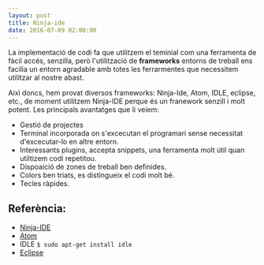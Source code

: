 ```yaml
---
layout: post
title: Ninja-ide
date: 2016-07-09 02:00:00
---
```


La implementació de codi fa que utilitzem el teminial com una ferramenta de fàcil accés, senzilla, però l'utilització de **frameworks** entorns de treball ens facilia un entorn agradable amb totes les ferrarmentes que necessitem utilitzar al nostre abast.

Aixì doncs, hem provat diversos frameworks: Ninja-Ide, Atom, IDLE, eclipse,  etc., de moment utilitzem Ninja-IDE perque és un franework senzill i molt potent. Les principals avantatges que li veiem:

- Gestió de projectes
- Terminal incorporada on s'excecutan el programari sense necessitat d'excecutar-lo en altre entorn.
- Interessants plugins, accepta snippets, una ferramenta molt útil quan utiltizem codi repetitou.
- Dispoaició de zones de treball ben definides.
- Colors ben triats, es distingueix el codi molt bé.
- Tecles ràpides.

## Referència:

- [Ninja-IDE](http://ninja-ide.org/)
- [Atom](https://atom.io/)
- IDLE `$ sudo apt-get install idle`
- [Eclipse](https://eclipse.org/downloads/)

